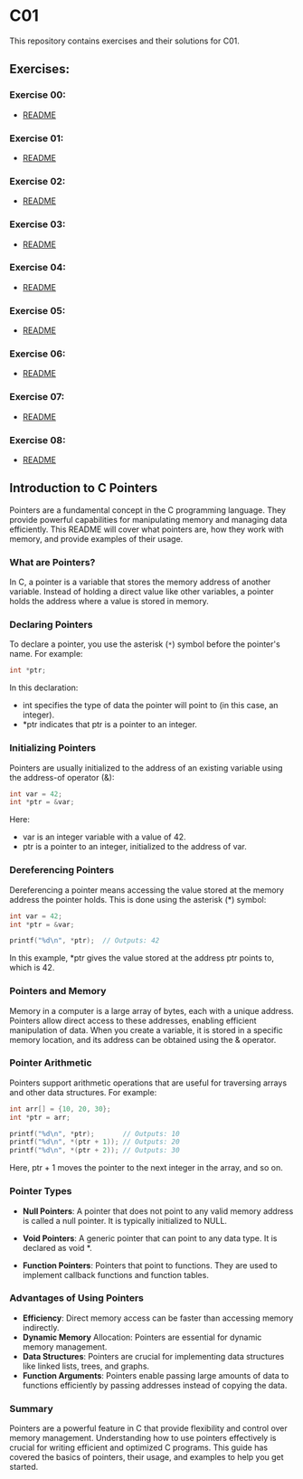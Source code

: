 # C01

This repository contains exercises and their solutions for C01.

## Exercises:

### Exercise 00:
- [README](ex00/README.md)

### Exercise 01: 
- [README](ex01/README.md)

### Exercise 02:
- [README](ex02/README.md)

### Exercise 03:
- [README](ex03/README.md)

### Exercise 04:
- [README](ex04/README.md)

### Exercise 05:
- [README](ex05/README.md)

### Exercise 06:
- [README](ex06/README.md)

### Exercise 07:
- [README](ex07/README.md)

### Exercise 08:
- [README](ex08/README.md)

## Introduction to C Pointers

Pointers are a fundamental concept in the C programming language. They provide powerful capabilities for manipulating memory and managing data efficiently. This README will cover what pointers are, how they work with memory, and provide examples of their usage.

### What are Pointers?

In C, a pointer is a variable that stores the memory address of another variable. Instead of holding a direct value like other variables, a pointer holds the address where a value is stored in memory.

### Declaring Pointers

To declare a pointer, you use the asterisk (`*`) symbol before the pointer's name. For example:

```c
int *ptr;
```
In this declaration:

-   int specifies the type of data the pointer will point to (in this case, an integer).
-   *ptr indicates that ptr is a pointer to an integer.

### Initializing Pointers
Pointers are usually initialized to the address of an existing variable using the address-of operator (&):
```c
int var = 42;
int *ptr = &var;
```
Here:
- var is an integer variable with a value of 42.
- ptr is a pointer to an integer, initialized to the address of var.

### Dereferencing Pointers
Dereferencing a pointer means accessing the value stored at the memory address the pointer holds. This is done using the asterisk (*) symbol:

```c
int var = 42;
int *ptr = &var;

printf("%d\n", *ptr);  // Outputs: 42
```
In this example, *ptr gives the value stored at the address ptr points to, which is 42.

### Pointers and Memory

Memory in a computer is a large array of bytes, each with a unique address. Pointers allow direct access to these addresses, enabling efficient manipulation of data. When you create a variable, it is stored in a specific memory location, and its address can be obtained using the & operator.

### Pointer Arithmetic

Pointers support arithmetic operations that are useful for traversing arrays and other data structures. For example:

```c
int arr[] = {10, 20, 30};
int *ptr = arr;

printf("%d\n", *ptr);       // Outputs: 10
printf("%d\n", *(ptr + 1)); // Outputs: 20
printf("%d\n", *(ptr + 2)); // Outputs: 30
```
Here, ptr + 1 moves the pointer to the next integer in the array, and so on.

### Pointer Types
- **Null Pointers**: A pointer that does not point to any valid memory address is called a null pointer. It is typically initialized to NULL.

- **Void Pointers**: A generic pointer that can point to any data type. It is declared as void *.

- **Function Pointers**: Pointers that point to functions. They are used to implement callback functions and function tables.

### Advantages of Using Pointers
- **Efficiency**: Direct memory access can be faster than accessing memory indirectly.
- **Dynamic Memory** Allocation: Pointers are essential for dynamic memory management.
- **Data Structures**: Pointers are crucial for implementing data structures like linked lists, trees, and graphs.
- **Function Arguments**: Pointers enable passing large amounts of data to functions efficiently by passing addresses instead of copying the data.

### Summary
Pointers are a powerful feature in C that provide flexibility and control over memory management. Understanding how to use pointers effectively is crucial for writing efficient and optimized C programs. This guide has covered the basics of pointers, their usage, and examples to help you get started.